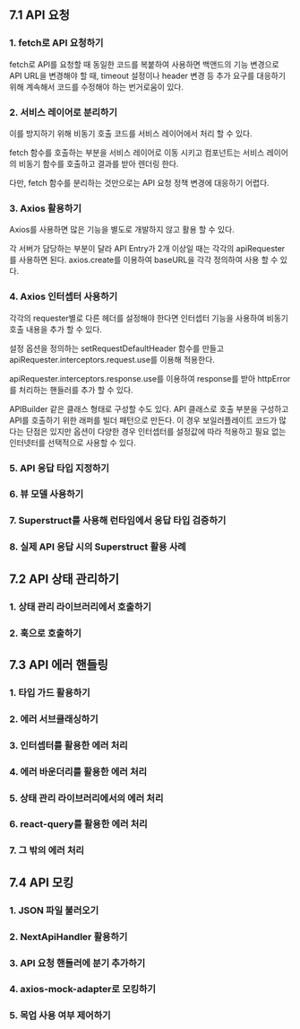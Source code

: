 ## 7.1 API 요청

### 1. fetch로 API 요청하기

fetch로 API를 요청할 때 동일한 코드를 복붙하여 사용하면 백앤드의 기능 변경으로 API URL을 변경해야 할 때, timeout 설정이나 header 변경 등 추가 요구를 대응하기 위해 계속해서 코드를 수정해야 하는 번거로움이 있다.

### 2. 서비스 레이어로 분리하기

이를 방지하기 위해 비동기 호출 코드를 서비스 레이어에서 처리 할 수 있다.

fetch 함수를 호출하는 부분을 서비스 레이어로 이동 시키고 컴포넌트는 서비스 레이어의 비동기 함수를 호출하고 결과를 받아 렌더링 한다.

다만, fetch 함수를 분리하는 것만으로는 API 요청 정책 변경에 대응하기 어렵다.

### 3. Axios 활용하기

Axios를 사용하면 많은 기능을 별도로 개발하지 않고 활용 할 수 있다.

각 서버가 담당하는 부분이 달라 API Entry가 2개 이상일 때는 각각의 apiRequester를 사용하면 된다.
axios.create를 이용하여 baseURL을 각각 정의하여 사용 할 수 있다.

### 4. Axios 인터셉터 사용하기

각각의 requester별로 다른 헤더를 설정해야 한다면 인터셉터 기능을 사용하여 비동기 호출 내용을 추가 할 수 있다.

설정 옵션을 정의하는 setRequestDefaultHeader 함수를 만들고 apiRequester.interceptors.request.use를 이용해 적용한다.

apiRequester.interceptors.response.use를 이용하여 response를 받아 httpError를 처리하는 핸들러를 추가 할 수 있다.

APIBuilder 같은 클래스 형태로 구성할 수도 있다. API 클래스로 호출 부분을 구성하고 API를 호출하기 위한 래퍼를 빌더 패턴으로 만든다. 이 경우 보일러플레이트 코드가 많다는 단점은 있지만 옵션이 다양한 경우 인터셉터를 설정값에 따라 적용하고 필요 없는 인터넷터를 선택적으로 사용할 수 있다.

### 5. API 응답 타입 지정하기

### 6. 뷰 모델 사용하기

### 7. Superstruct를 사용해 런타임에서 응답 타입 검증하기

### 8. 실제 API 응답 시의 Superstruct 활용 사례

## 7.2 API 상태 관리하기

### 1. 상태 관리 라이브러리에서 호출하기

### 2. 훅으로 호출하기

## 7.3 API 에러 핸들링

### 1. 타입 가드 활용하기

### 2. 에러 서브클래싱하기

### 3. 인터셉터를 활용한 에러 처리

### 4. 에러 바운더리를 활용한 에러 처리

### 5. 상태 관리 라이브러리에서의 에러 처리

### 6. react-query를 활용한 에러 처리

### 7. 그 밖의 에러 처리

## 7.4 API 모킹

### 1. JSON 파일 불러오기

### 2. NextApiHandler 활용하기

### 3. API 요청 핸들러에 분기 추가하기

### 4. axios-mock-adapter로 모킹하기

### 5. 목업 사용 여부 제어하기